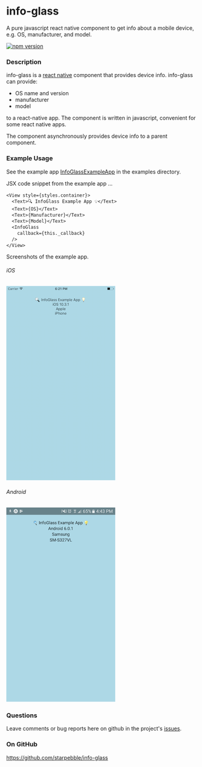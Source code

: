 # info-glass
A pure javascript react native component to get info about a mobile device, e.g. OS, manufacturer, and model.

[![npm version](https://badge.fury.io/js/info-glass.svg)](https://badge.fury.io/js/info-glass)

### Description

info-glass is a [react native](https://facebook.github.io/react-native/) component that provides device info. info-glass can provide:

* OS name and version
* manufacturer
* model

to a react-native app. The component is written in javascript, convenient for some react native apps.

The component asynchronously provides device info to a parent component.

### Example Usage
See the example app [InfoGlassExampleApp](/example/InfoGlassExampleApp) in the examples directory.

JSX code snippet from the example app ...
```
<View style={styles.container}>
  <Text>🔍 InfoGlass Example App 💡</Text>
  <Text>{OS}</Text>
  <Text>{Manufacturer}</Text>
  <Text>{Model}</Text>
  <InfoGlass
    callback={this._callback}
  />
</View>
```

Screenshots of the example app.

###### iOS

![Screen Shot](https://raw.githubusercontent.com/starpebble/info-glass/master/example/InfoGlassExampleApp/info-glass-example-app-screenshot.png "info-glass screenshot")

###### Android

![Screen Shot](https://raw.githubusercontent.com/starpebble/info-glass/master/example/InfoGlassExampleApp/info-glass-example-app-android-screenshot.png "info-glass screenshot")

### Questions

Leave comments or bug reports here on github in the project's [issues](https://github.com/starpebble/info-glass/issues).

### On GitHub
https://github.com/starpebble/info-glass

